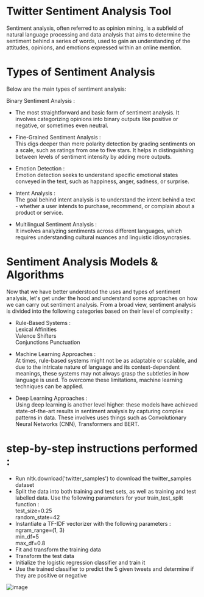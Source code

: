 # Twitter Sentiment Analysis Tool
Sentiment analysis, often referred to as opinion mining, is a subfield of natural language processing and data analysis that aims to determine the sentiment behind a series of words, used to gain an understanding of the attitudes, opinions, and emotions expressed within an online mention.

# Types of Sentiment Analysis
Below are the main types of sentiment analysis:  

Binary Sentiment Analysis :  
- The most straightforward and basic form of sentiment analysis. It involves categorizing opinions into binary outputs like positive or negative, or sometimes even neutral.  

- Fine-Grained Sentiment Analysis :  
This digs deeper than mere polarity detection by grading sentiments on a scale, such as ratings from one to five stars. It helps in distinguishing between levels of sentiment intensity by adding more outputs.  

- Emotion Detection :  
Emotion detection seeks to understand specific emotional states conveyed in the text, such as happiness, anger, sadness, or surprise.  

- Intent Analysis :  
The goal behind intent analysis is to understand the intent behind a text - whether a user intends to purchase, recommend, or complain about a product or service.  

- Multilingual Sentiment Analysis :   
It involves analyzing sentiments across different languages, which requires understanding cultural nuances and linguistic idiosyncrasies.  

# Sentiment Analysis Models & Algorithms
Now that we have better understood the uses and types of sentiment analysis, let's get under the hood and understand some approaches on how we can carry out sentiment analysis. From a broad view, sentiment analysis is divided into the following categories based on their level of complexity :  

- Rule-Based Systems :  
Lexical Affinities  
Valence Shifters  
Conjunctions
Punctuation  
          
- Machine Learning Approaches :  
At times, rule-based systems might not be as adaptable or scalable, and due to the intricate nature of language and its context-dependent meanings, these systems may not always grasp the subtleties in how language is used. To overcome these limitations, machine learning techniques can be applied.  
          
- Deep Learning Approaches :  
Using deep learning is another level higher: these models have achieved state-of-the-art results in sentiment analysis by capturing complex patterns in data. These involves uses things such as Convolutionary Neural Networks (CNN), Transformers and BERT.

# step-by-step instructions performed :

- Run nltk.download('twitter_samples') to download the twitter_samples dataset  
- Split the data into both training and test sets, as well as training and test labelled data. Use the following parameters for your train_test_split function :  
  test_size=0.25  
  random_state=42  
- Instantiate a TF-IDF vectorizer with the following parameters :  
  ngram_range=(1, 3)  
  min_df=5  
  max_df=0.8  
- Fit and transform the training data  
- Transform the test data  
- Initialize the logistic regression classifier and train it  
- Use the trained classifier to predict the 5 given tweets and determine if they are positive or negative  

![image](https://github.com/iamprathmesh/Twitter-Sentiment-Analysis-Tool/assets/86964450/d800e964-1e20-4927-a6ae-bd0933f72751)
